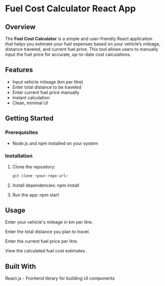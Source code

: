 # Fuel Cost Calculator React App

## Overview

The **Fuel Cost Calculator** is a simple and user-friendly React application that helps you estimate your fuel expenses based on your vehicle’s mileage, distance traveled, and current fuel price. This tool allows users to manually input the fuel price for accurate, up-to-date cost calculations.

## Features

- Input vehicle mileage (km per litre)
- Enter total distance to be traveled
- Enter current fuel price manually
- Instant calculation
- Clean, minimal UI

## Getting Started

### Prerequisites

- Node.js and npm installed on your system

### Installation

1. Clone the repository:

   ```bash
   git clone <your-repo-url>

   ```

2. Install dependencies:
   npm install

3. Run the app:
   npm start

## Usage

Enter your vehicle's mileage in km per litre.

Enter the total distance you plan to travel.

Enter the current fuel price per litre.

View the calculated fuel cost estimates .

## Built With

React.js - Frontend library for building UI components
